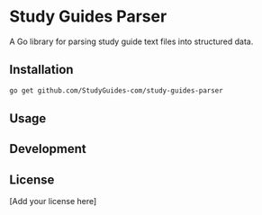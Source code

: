 # Study Guides Parser

A Go library for parsing study guide text files into structured data.

## Installation

```bash
go get github.com/StudyGuides-com/study-guides-parser
```

## Usage

## Development

## License

[Add your license here]
